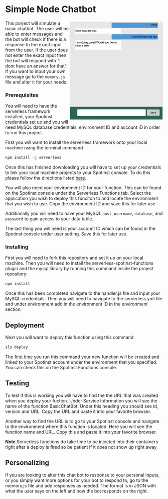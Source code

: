 # Simple Node Chatbot

<img align="right" width="300" src="../assets/chat-bot.png" />

This porject will simulate a basic chatbot. The user will be able to enter messages and the bot will check if there is a response to the exact input from the user. If the user does not enter the exact input then the bot will respond with "I dont have an answer for that". If you want to input your own message go to the `memory.js` file and alter it for your needs. 

### Prerequisites

You will need to have the serverless framework installed, your Spotinst credentials set up and you will need MySQL database credentials, environment ID and account ID in order to run this project. 

First you will want to install the serverless framework onto your local machine using the terminal command

```bash
npm install -g serverless
```

Once this has finished downloading you will have to set up your credentials to link your local machine projects to your Spotinst console. To do this please follow the directions listed [here](https://serverless.com/framework/docs/providers/spotinst/guide/credentials/).

You will also need your environment ID for your function. This can be found on the Spotinst console under the Serverless Functions tab. Select the application you wish to deploy this funciton to and locate the environment that you wish to use. Copy the environment ID and save this for later use

Additionally you will need to have your MySQL `host`, `username`, `database`, and `password` to gain access to your data table.

The last thing you will need is your account ID which can be found in the Spotinst console under user setting. Save this for later use. 

### Installing

First you will need to fork this repository and set it up on your local machine. Then you will need to install the serverless-spotinst-functions plugin and the mysql library by running this command inside the project repository:

```bash
npm install
```

Once this has been completed navigate to the handler.js file and input your MySQL credentials. Then you will need to navigate to the serverless.yml file and under environment add in the environment ID in the environment section.

## Deployment

Next you will want to deploy this function using this command:

```bash
sls deploy
```

The first time you run this command your new function will be created and linked to your Spotinst account under the environment that you specified. You can check this on the Spotinst Functions console. 

## Testing

To test if this is working you will have to find the the URL that was created when you deploy your fuction. Under Service Information you will see the name of the function BasicChatBot. Under this heading you should see id, version and URL. Copy the URL and paste it into your favorite browser.

Another way to find the URL is to go to your Spotinst console and navigate to the environment where this function is located. Here you will see the function name and URL. Copy this and paste it into your favorite browser.

**Note** Serverless functions do take time to be injected into their containers right after a deploy is fired so be patient if it does not show up right away

## Personalizing

If you are looking to alter this chat bot to response to your personal inputs, or you simply want more options for your bot to respond to, go to the memory.js file and add responses as needed. The format is in JSON with what the user says on the left and how the bot responds on the right. 

